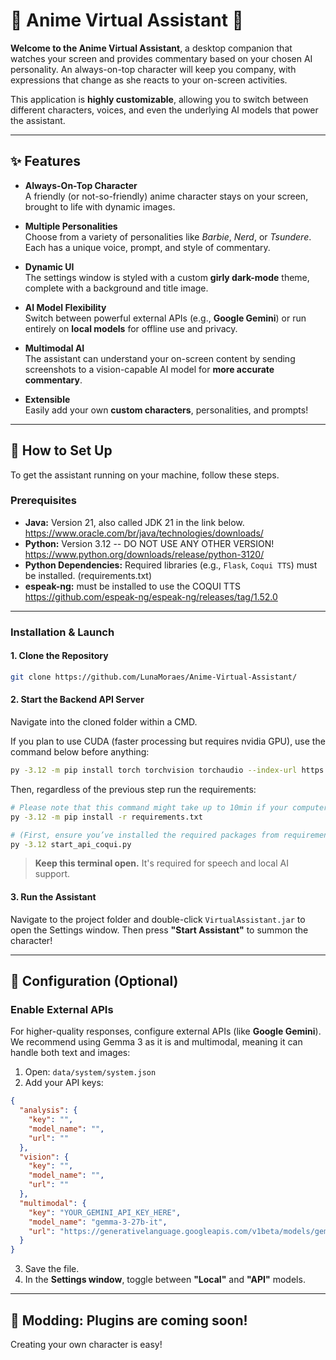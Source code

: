 # 🎀 Anime Virtual Assistant 🎀

**Welcome to the Anime Virtual Assistant**, a desktop companion that watches your screen and provides commentary based on your chosen AI personality. An always-on-top character will keep you company, with expressions that change as she reacts to your on-screen activities.

This application is **highly customizable**, allowing you to switch between different characters, voices, and even the underlying AI models that power the assistant.

---

## ✨ Features

- **Always-On-Top Character**  
  A friendly (or not-so-friendly) anime character stays on your screen, brought to life with dynamic images.

- **Multiple Personalities**  
  Choose from a variety of personalities like *Barbie*, *Nerd*, or *Tsundere*. Each has a unique voice, prompt, and style of commentary.

- **Dynamic UI**  
  The settings window is styled with a custom **girly dark-mode** theme, complete with a background and title image.

- **AI Model Flexibility**  
  Switch between powerful external APIs (e.g., **Google Gemini**) or run entirely on **local models** for offline use and privacy.

- **Multimodal AI**  
  The assistant can understand your on-screen content by sending screenshots to a vision-capable AI model for **more accurate commentary**.

- **Extensible**  
  Easily add your own **custom characters**, personalities, and prompts!

---

## 🚀 How to Set Up

To get the assistant running on your machine, follow these steps.

### Prerequisites

- **Java:** Version 21, also called JDK 21 in the link below.
https://www.oracle.com/br/java/technologies/downloads/
- **Python:** Version 3.12 -- DO NOT USE ANY OTHER VERSION! 
https://www.python.org/downloads/release/python-3120/
- **Python Dependencies:** Required libraries (e.g., `Flask`, `Coqui TTS`) must be installed.
(requirements.txt)
- **espeak-ng:** must be installed to use the COQUI TTS
https://github.com/espeak-ng/espeak-ng/releases/tag/1.52.0
---

### Installation & Launch

#### 1. Clone the Repository

```bash
git clone https://github.com/LunaMoraes/Anime-Virtual-Assistant/
```

#### 2. Start the Backend API Server

Navigate into the cloned folder within a CMD. 

If you plan to use CUDA (faster processing but requires nvidia GPU), use the command below before anything:
```bash
py -3.12 -m pip install torch torchvision torchaudio --index-url https://download.pytorch.org/whl/cu128
```

Then, regardless of the previous step run the requirements:
```bash
# Please note that this command might take up to 10min if your computer is slow.
py -3.12 -m pip install -r requirements.txt
```
```bash
# (First, ensure you’ve installed the required packages from requirements.txt).
py -3.12 start_api_coqui.py
```

> **Keep this terminal open.** It's required for speech and local AI support.

#### 3. Run the Assistant

Navigate to the project folder and double-click `VirtualAssistant.jar` to open the Settings window. Then press **"Start Assistant"** to summon the character!

---

## 🔧 Configuration (Optional)

### Enable External APIs

For higher-quality responses, configure external APIs (like **Google Gemini**). We recommend using Gemma 3 as it is  and multimodal, meaning it can handle both text and images:

1. Open: `data/system/system.json`
2. Add your API keys:

```json
{
  "analysis": {
    "key": "",
    "model_name": "",
    "url": ""
  },
  "vision": {
    "key": "",
    "model_name": "",
    "url": ""
  },
  "multimodal": {
    "key": "YOUR_GEMINI_API_KEY_HERE",
    "model_name": "gemma-3-27b-it",
    "url": "https://generativelanguage.googleapis.com/v1beta/models/gemma-3-27b-it:generateContent"
  }
}
```

3. Save the file.
4. In the **Settings window**, toggle between **"Local"** and **"API"** models.

---

## 🎨 Modding: Plugins are coming soon!

Creating your own character is easy!